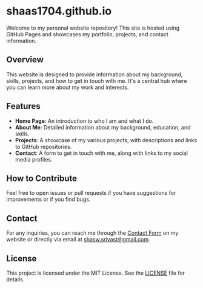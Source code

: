 # shaas1704.github.io

Welcome to my personal website repository! This site is hosted using GitHub Pages and showcases my portfolio, projects, and contact information.

## Overview

This website is designed to provide information about my background, skills, projects, and how to get in touch with me. It's a central hub where you can learn more about my work and interests.

## Features

- **Home Page**: An introduction to who I am and what I do.
- **About Me**: Detailed information about my background, education, and skills.
- **Projects**: A showcase of my various projects, with descriptions and links to GitHub repositories.
- **Contact**: A form to get in touch with me, along with links to my social media profiles.

## How to Contribute

Feel free to open issues or pull requests if you have suggestions for improvements or if you find bugs.

## Contact

For any inquiries, you can reach me through the [Contact Form](https://shaas1704.github.io/#contact) on my website or directly via email at shasw.srivast@gmail.com.

## License

This project is licensed under the MIT License. See the [LICENSE](LICENSE) file for details.
